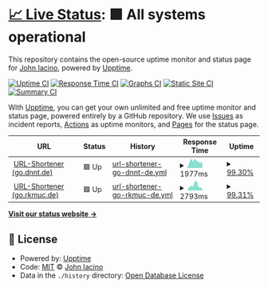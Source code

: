 # [📈 Live Status](https://89.github.io/upptime): <!--live status--> **🟩 All systems operational**

This repository contains the open-source uptime monitor and status page for [John Iacino](https://89.github.io/upptime), powered by [Upptime](https://github.com/upptime/upptime).

[![Uptime CI](https://github.com/89/upptime/workflows/Uptime%20CI/badge.svg)](https://github.com/89/upptime/actions?query=workflow%3A%22Uptime+CI%22)
[![Response Time CI](https://github.com/89/upptime/workflows/Response%20Time%20CI/badge.svg)](https://github.com/89/upptime/actions?query=workflow%3A%22Response+Time+CI%22)
[![Graphs CI](https://github.com/89/upptime/workflows/Graphs%20CI/badge.svg)](https://github.com/89/upptime/actions?query=workflow%3A%22Graphs+CI%22)
[![Static Site CI](https://github.com/89/upptime/workflows/Static%20Site%20CI/badge.svg)](https://github.com/89/upptime/actions?query=workflow%3A%22Static+Site+CI%22)
[![Summary CI](https://github.com/89/upptime/workflows/Summary%20CI/badge.svg)](https://github.com/89/upptime/actions?query=workflow%3A%22Summary+CI%22)

With [Upptime](https://upptime.js.org), you can get your own unlimited and free uptime monitor and status page, powered entirely by a GitHub repository. We use [Issues](https://github.com/89/upptime/issues) as incident reports, [Actions](https://github.com/89/upptime/actions) as uptime monitors, and [Pages](https://89.github.io/upptime) for the status page.

<!--start: status pages-->
<!-- This summary is generated by Upptime (https://github.com/upptime/upptime) -->
<!-- Do not edit this manually, your changes will be overwritten -->
<!-- prettier-ignore -->
| URL | Status | History | Response Time | Uptime |
| --- | ------ | ------- | ------------- | ------ |
| <img alt="" src="https://favicons.githubusercontent.com/go.dnnt.de" height="13"> [URL-Shortener (go.dnnt.de)](https://go.dnnt.de/impressum) | 🟩 Up | [url-shortener-go-dnnt-de.yml](https://github.com/089/upptime/commits/HEAD/history/url-shortener-go-dnnt-de.yml) | <details><summary><img alt="Response time graph" src="./graphs/url-shortener-go-dnnt-de/response-time-week.png" height="20"> 1977ms</summary><br><a href="https://089.github.io/upptime/history/url-shortener-go-dnnt-de"><img alt="Response time 2439" src="https://img.shields.io/endpoint?url=https%3A%2F%2Fraw.githubusercontent.com%2F089%2Fupptime%2FHEAD%2Fapi%2Furl-shortener-go-dnnt-de%2Fresponse-time.json"></a><br><a href="https://089.github.io/upptime/history/url-shortener-go-dnnt-de"><img alt="24-hour response time 1575" src="https://img.shields.io/endpoint?url=https%3A%2F%2Fraw.githubusercontent.com%2F089%2Fupptime%2FHEAD%2Fapi%2Furl-shortener-go-dnnt-de%2Fresponse-time-day.json"></a><br><a href="https://089.github.io/upptime/history/url-shortener-go-dnnt-de"><img alt="7-day response time 1977" src="https://img.shields.io/endpoint?url=https%3A%2F%2Fraw.githubusercontent.com%2F089%2Fupptime%2FHEAD%2Fapi%2Furl-shortener-go-dnnt-de%2Fresponse-time-week.json"></a><br><a href="https://089.github.io/upptime/history/url-shortener-go-dnnt-de"><img alt="30-day response time 2037" src="https://img.shields.io/endpoint?url=https%3A%2F%2Fraw.githubusercontent.com%2F089%2Fupptime%2FHEAD%2Fapi%2Furl-shortener-go-dnnt-de%2Fresponse-time-month.json"></a><br><a href="https://089.github.io/upptime/history/url-shortener-go-dnnt-de"><img alt="1-year response time 2439" src="https://img.shields.io/endpoint?url=https%3A%2F%2Fraw.githubusercontent.com%2F089%2Fupptime%2FHEAD%2Fapi%2Furl-shortener-go-dnnt-de%2Fresponse-time-year.json"></a></details> | <details><summary><a href="https://089.github.io/upptime/history/url-shortener-go-dnnt-de">99.30%</a></summary><a href="https://089.github.io/upptime/history/url-shortener-go-dnnt-de"><img alt="All-time uptime 98.89%" src="https://img.shields.io/endpoint?url=https%3A%2F%2Fraw.githubusercontent.com%2F089%2Fupptime%2FHEAD%2Fapi%2Furl-shortener-go-dnnt-de%2Fuptime.json"></a><br><a href="https://089.github.io/upptime/history/url-shortener-go-dnnt-de"><img alt="24-hour uptime 100.00%" src="https://img.shields.io/endpoint?url=https%3A%2F%2Fraw.githubusercontent.com%2F089%2Fupptime%2FHEAD%2Fapi%2Furl-shortener-go-dnnt-de%2Fuptime-day.json"></a><br><a href="https://089.github.io/upptime/history/url-shortener-go-dnnt-de"><img alt="7-day uptime 99.30%" src="https://img.shields.io/endpoint?url=https%3A%2F%2Fraw.githubusercontent.com%2F089%2Fupptime%2FHEAD%2Fapi%2Furl-shortener-go-dnnt-de%2Fuptime-week.json"></a><br><a href="https://089.github.io/upptime/history/url-shortener-go-dnnt-de"><img alt="30-day uptime 99.84%" src="https://img.shields.io/endpoint?url=https%3A%2F%2Fraw.githubusercontent.com%2F089%2Fupptime%2FHEAD%2Fapi%2Furl-shortener-go-dnnt-de%2Fuptime-month.json"></a><br><a href="https://089.github.io/upptime/history/url-shortener-go-dnnt-de"><img alt="1-year uptime 98.89%" src="https://img.shields.io/endpoint?url=https%3A%2F%2Fraw.githubusercontent.com%2F089%2Fupptime%2FHEAD%2Fapi%2Furl-shortener-go-dnnt-de%2Fuptime-year.json"></a></details>
| <img alt="" src="https://favicons.githubusercontent.com/go.rkmuc.de" height="13"> [URL-Shortener (go.rkmuc.de)](https://go.rkmuc.de/impressum) | 🟩 Up | [url-shortener-go-rkmuc-de.yml](https://github.com/089/upptime/commits/HEAD/history/url-shortener-go-rkmuc-de.yml) | <details><summary><img alt="Response time graph" src="./graphs/url-shortener-go-rkmuc-de/response-time-week.png" height="20"> 2793ms</summary><br><a href="https://089.github.io/upptime/history/url-shortener-go-rkmuc-de"><img alt="Response time 3261" src="https://img.shields.io/endpoint?url=https%3A%2F%2Fraw.githubusercontent.com%2F089%2Fupptime%2FHEAD%2Fapi%2Furl-shortener-go-rkmuc-de%2Fresponse-time.json"></a><br><a href="https://089.github.io/upptime/history/url-shortener-go-rkmuc-de"><img alt="24-hour response time 918" src="https://img.shields.io/endpoint?url=https%3A%2F%2Fraw.githubusercontent.com%2F089%2Fupptime%2FHEAD%2Fapi%2Furl-shortener-go-rkmuc-de%2Fresponse-time-day.json"></a><br><a href="https://089.github.io/upptime/history/url-shortener-go-rkmuc-de"><img alt="7-day response time 2793" src="https://img.shields.io/endpoint?url=https%3A%2F%2Fraw.githubusercontent.com%2F089%2Fupptime%2FHEAD%2Fapi%2Furl-shortener-go-rkmuc-de%2Fresponse-time-week.json"></a><br><a href="https://089.github.io/upptime/history/url-shortener-go-rkmuc-de"><img alt="30-day response time 2945" src="https://img.shields.io/endpoint?url=https%3A%2F%2Fraw.githubusercontent.com%2F089%2Fupptime%2FHEAD%2Fapi%2Furl-shortener-go-rkmuc-de%2Fresponse-time-month.json"></a><br><a href="https://089.github.io/upptime/history/url-shortener-go-rkmuc-de"><img alt="1-year response time 3261" src="https://img.shields.io/endpoint?url=https%3A%2F%2Fraw.githubusercontent.com%2F089%2Fupptime%2FHEAD%2Fapi%2Furl-shortener-go-rkmuc-de%2Fresponse-time-year.json"></a></details> | <details><summary><a href="https://089.github.io/upptime/history/url-shortener-go-rkmuc-de">99.31%</a></summary><a href="https://089.github.io/upptime/history/url-shortener-go-rkmuc-de"><img alt="All-time uptime 99.35%" src="https://img.shields.io/endpoint?url=https%3A%2F%2Fraw.githubusercontent.com%2F089%2Fupptime%2FHEAD%2Fapi%2Furl-shortener-go-rkmuc-de%2Fuptime.json"></a><br><a href="https://089.github.io/upptime/history/url-shortener-go-rkmuc-de"><img alt="24-hour uptime 100.00%" src="https://img.shields.io/endpoint?url=https%3A%2F%2Fraw.githubusercontent.com%2F089%2Fupptime%2FHEAD%2Fapi%2Furl-shortener-go-rkmuc-de%2Fuptime-day.json"></a><br><a href="https://089.github.io/upptime/history/url-shortener-go-rkmuc-de"><img alt="7-day uptime 99.31%" src="https://img.shields.io/endpoint?url=https%3A%2F%2Fraw.githubusercontent.com%2F089%2Fupptime%2FHEAD%2Fapi%2Furl-shortener-go-rkmuc-de%2Fuptime-week.json"></a><br><a href="https://089.github.io/upptime/history/url-shortener-go-rkmuc-de"><img alt="30-day uptime 99.84%" src="https://img.shields.io/endpoint?url=https%3A%2F%2Fraw.githubusercontent.com%2F089%2Fupptime%2FHEAD%2Fapi%2Furl-shortener-go-rkmuc-de%2Fuptime-month.json"></a><br><a href="https://089.github.io/upptime/history/url-shortener-go-rkmuc-de"><img alt="1-year uptime 99.35%" src="https://img.shields.io/endpoint?url=https%3A%2F%2Fraw.githubusercontent.com%2F089%2Fupptime%2FHEAD%2Fapi%2Furl-shortener-go-rkmuc-de%2Fuptime-year.json"></a></details>

<!--end: status pages-->

[**Visit our status website →**](https://89.github.io/upptime)

## 📄 License

- Powered by: [Upptime](https://github.com/upptime/upptime)
- Code: [MIT](./LICENSE) © [John Iacino](https://89.github.io/upptime)
- Data in the `./history` directory: [Open Database License](https://opendatacommons.org/licenses/odbl/1-0/)
